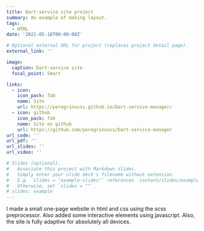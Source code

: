 ```yaml
---
title: Dart-service site project
summary: An example of making layout.
tags:
  - HTML
date: '2022-05-18T00:00:00Z'

# Optional external URL for project (replaces project detail page).
external_link: ''

image:
  caption: Dart-service site
  focal_point: Smart

links:
  - icon:
    icon_pack: fab
    name: Site
    url: https://peregrinusss.github.io/Dart-service-manager/
  - icon: github
    icon_pack: fab
    name: Site on github
    url: https://github.com/peregrinusss/Dart-service-manager
url_code: ''
url_pdf: ''
url_slides: ''
url_video: ''

# Slides (optional).
#   Associate this project with Markdown slides.
#   Simply enter your slide deck's filename without extension.
#   E.g. `slides = "example-slides"` references `content/slides/example-slides.md`.
#   Otherwise, set `slides = ""`.
# slides: example
---
```


I made a small one-page website in html and css using the scss preprocessor. Also added some interactive elements using javascript. Also, the site is fully adaptive for absolutely all devices.